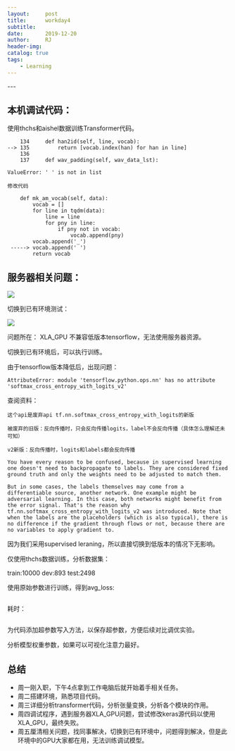 ```yaml
---
layout:     post
title:      workday4
subtitle:   
date:       2019-12-20
author:     RJ
header-img: 
catalog: true
tags:
    - Learning
---
```

<p id = "build"></p>
---

## 本机调试代码：

使用thchs和aishel数据训练Transformer代码。
```
    134     def han2id(self, line, vocab):
--> 135         return [vocab.index(han) for han in line]
    136 
    137     def wav_padding(self, wav_data_lst):

ValueError: ' ' is not in list

修改代码

    def mk_am_vocab(self, data):
        vocab = []
        for line in tqdm(data):
            line = line
            for pny in line:
                if pny not in vocab:
                    vocab.append(pny)
        vocab.append('_')
 -----> vocab.append(' ')
        return vocab
```

## 服务器相关问题：

![](https://raw.githubusercontent.com/rejae/rejae.github.io/master/img/XLA_GPU20191220144918.png)

切换到已有环境测试：

![](https://raw.githubusercontent.com/rejae/rejae.github.io/master/img/GPU20191220145055.png)

问题所在： XLA_GPU 不兼容低版本tensorflow，无法使用服务器资源。

切换到已有环境后，可以执行训练。

由于tensorflow版本降低后，出现问题：
```
AttributeError: module 'tensorflow.python.ops.nn' has no attribute 'softmax_cross_entropy_with_logits_v2'
```
查阅资料：
```
这个api是废弃api tf.nn.softmax_cross_entropy_with_logits的新版

被废弃的旧版：反向传播时，只会反向传播logits，label不会反向传播（具体怎么理解还未可知）

v2新版：反向传播时，logits和labels都会反向传播

You have every reason to be confused, because in supervised learning one doesn't need to backpropagate to labels. They are considered fixed ground truth and only the weights need to be adjusted to match them.

But in some cases, the labels themselves may come from a differentiable source, another network. One example might be adversarial learning. In this case, both networks might benefit from the error signal. That's the reason why tf.nn.softmax_cross_entropy_with_logits_v2 was introduced. Note that when the labels are the placeholders (which is also typical), there is no difference if the gradient through flows or not, because there are no variables to apply gradient to.
```

因为我们采用supervised leraning，所以直接切换到低版本的情况下无影响。

仅使用thchs数据训练，分析数据集：

train:10000  dev:893  test:2498

使用原始参数进行训练，得到avg_loss:
```

```
耗时：
```

```

为代码添加超参数写入方法，以保存超参数，方便后续对比调优实验。

分析模型权重参数，如果可以可视化注意力最好。


## 总结
- 周一刚入职，下午4点拿到工作电脑后就开始着手相关任务。
- 周二搭建环境，熟悉项目代码。
- 周三详细分析transformer代码，分析张量变换，分析各个模块的作用。
- 周四调试程序，遇到服务器XLA_GPU问题，尝试修改keras源代码以使用XLA_GPU，最终失败。
- 周五厘清相关问题，找同事解决，切换到已有环境中，问题得到解决，但是此环境中的GPU大家都在用，无法训练调试模型。

